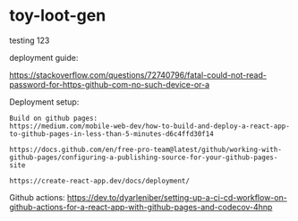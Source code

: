 # toy-loot-gen

testing 123

deployment guide:

https://stackoverflow.com/questions/72740796/fatal-could-not-read-password-for-https-github-com-no-such-device-or-a

Deployment setup:

    Build on github pages:
    https://medium.com/mobile-web-dev/how-to-build-and-deploy-a-react-app-to-github-pages-in-less-than-5-minutes-d6c4ffd30f14

    https://docs.github.com/en/free-pro-team@latest/github/working-with-github-pages/configuring-a-publishing-source-for-your-github-pages-site

    https://create-react-app.dev/docs/deployment/

Github actions: https://dev.to/dyarleniber/setting-up-a-ci-cd-workflow-on-github-actions-for-a-react-app-with-github-pages-and-codecov-4hnp


